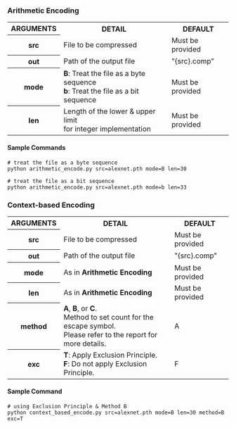 ### Arithmetic Encoding

<table>
  <tr>
    <th>ARGUMENTS</th>
    <th>DETAIL</th>
    <th>DEFAULT</th>
  </tr>
  <tr>
    <th>src</th>
    <td>File to be compressed</td>
    <td>Must be provided</td>
  </tr>
  <tr>
    <th>out</th>
    <td>Path of the output file</td>
    <td>"{src}.comp"</td>
  </tr>
  <tr>
    <th>mode</th>
    <td><strong>B</strong>: Treat the file as a byte sequence<br/><strong>b</strong>: Treat the file as a bit sequence</td>
    <td>Must be provided</td>
  </tr>
  <tr>
    <th>len</th>
    <td>Length of the lower & upper limit<br/>for integer implementation</td>
    <td>Must be provided</td>
  </tr>
</table>

#### Sample Commands
```shell script
# treat the file as a byte sequence
python arithmetic_encode.py src=alexnet.pth mode=B len=30
```
```shell script
# treat the file as a bit sequence
python arithmetic_encode.py src=alexnet.pth mode=b len=33
```

### Context-based Encoding

<table>
  <tr>
    <th>ARGUMENTS</th>
    <th>DETAIL</th>
    <th>DEFAULT</th>
  </tr>
  <tr>
    <th>src</th>
    <td>File to be compressed</td>
    <td>Must be provided</td>
  </tr>
  <tr>
    <th>out</th>
    <td>Path of the output file</td>
    <td>"{src}.comp"</td>
  </tr>
  <tr>
    <th>mode</th>
    <td>As in <strong>Arithmetic Encoding<strong/></td>
    <td>Must be provided</td>
  </tr>
  <tr>
    <th>len</th>
    <td>As in <strong>Arithmetic Encoding<strong/></td>
    <td>Must be provided</td>
  </tr>
  <tr>
    <th>method</th>
    <td><strong>A</strong>, <strong>B</strong>, or <strong>C</strong>.<br/>Method to set count for the escape symbol.<br/>Please refer to the report for more details.</td>
    <td>A</td>
  </tr>
  <tr>
    <th>exc</th>
    <td><strong>T</strong>: Apply Exclusion Principle.<br/><strong>F</strong>: Do not apply Exclusion Principle.</td>
    <td>F</td>
  </tr>
</table>

#### Sample Command
```shell script
# using Exclusion Principle & Method B
python context_based_encode.py src=alexnet.pth mode=B len=30 method=B exc=T
```
